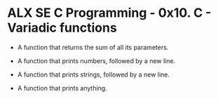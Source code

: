 # ALX SE C Programming - 0x10. C - Variadic functions


* A function that returns the sum of all its parameters.

* A function that prints numbers, followed by a new line.

* A function that prints strings, followed by a new line.

* A function that prints anything.
